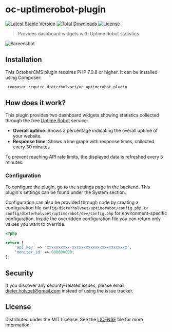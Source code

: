 oc-uptimerobot-plugin
======================

[![Latest Stable Version](https://poser.pugx.org/dieterholvoet/oc-uptimerobot-plugin/v/stable)](https://packagist.org/packages/dieterholvoet/oc-uptimerobot-plugin)
[![Total Downloads](https://poser.pugx.org/dieterholvoet/oc-uptimerobot-plugin/downloads)](https://packagist.org/packages/dieterholvoet/oc-uptimerobot-plugin)
[![License](https://poser.pugx.org/dieterholvoet/oc-uptimerobot-plugin/license)](https://packagist.org/packages/dieterholvoet/oc-uptimerobot-plugin)

> Provides dashboard widgets with Uptime Robot statistics

![Screenshot](https://i.imgur.com/7XTZ2cD.png)

## Installation

This OctoberCMS plugin requires PHP 7.0.8 or higher. It can be
installed using Composer:

```bash
 composer require dieterholvoet/oc-uptimerobot-plugin
```

## How does it work?
This plugin provides two dashboard widgets showing statistics collected 
 through the free [Uptime Robot](https://uptimerobot.com) service:
- **Overall uptime**: Shows a percentage indicating the overall uptime of
 your website.
- **Response time**: Shows a line graph with response times, collected 
 every 30 minutes

To prevent reaching API rate limits, the displayed data is refreshed every 
 5 minutes.
 
### Configuration
To configure the plugin, go to the settings page in the backend. This 
 plugin's settings can be found under the System section.
 
Configuration can also be provided through code by creating a configuration 
 file `config/dieterholvoet/uptimerobot/config.php`, or `config/dieterholvoet/uptimerobot/dev/config.php` for environment-specific configuration. Inside the overridden configuration file you can return only values you want to override.

```php
<?php

return [
    'api_key' => 'xxxxxxxxxx-xxxxxxxxxxxxxxxxxxxxxxxx',
    'monitor_id' => 000000000,
];
```                                                            

## Security
If you discover any security-related issues, please email
[dieter.holvoet@gmail.com](mailto:dieter.holvoet@gmail.com) instead of using the issue
tracker.

## License
Distributed under the MIT License. See the [LICENSE](LICENSE) file
for more information.
